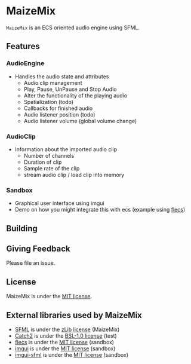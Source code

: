 # MaizeMix
`MaizeMix` is an ECS oriented audio engine using SFML.


## Features
### AudioEngine
- Handles the audio state and attributes 
	- Audio clip management
	- Play, Pause, UnPause and Stop Audio
	- Alter the functionality of the playing audio
	- Spatialization (todo)
	- Callbacks for finished audio
	- Audio listener position (todo)
	- Audio listener volume (global volume change)


### AudioClip
- Information about the imported audio clip
	- Number of channels
	- Duration of clip
	- Sample rate of the clip
	- stream audio clip / load clip into memory


### Sandbox
- Graphical user interface using imgui
- Demo on how you might integrate this with ecs (example using [flecs](https://github.com/SanderMertens/flecs))


## Building


## Giving Feedback
Please file an issue.


## License
MaizeMix is under the [MIT license](https://github.com/FinleyConway/MaizeMix/blob/master/license.md).


## External libraries used by MaizeMix
- [SFML](https://github.com/SFML/SFML) is under the [zLib license](https://github.com/SFML/SFML/blob/master/license.md) (MaizeMix)
- [Catch2](https://github.com/catchorg/Catch2/tree/devel) is under the [BSL-1.0 license](https://github.com/catchorg/Catch2/blob/devel/LICENSE.txt) (test)
- [flecs](https://github.com/SanderMertens/flecs) is under the [MIT license](https://github.com/SanderMertens/flecs/blob/master/LICENSE) (sandbox)
- [imgui](https://github.com/ocornut/imgui) is under the [MIT license](https://github.com/ocornut/imgui/blob/master/LICENSE.txt) (sandbox)
- [imgui-sfml](https://github.com/SFML/imgui-sfml) is under the [MIT license](https://github.com/SFML/imgui-sfml/blob/master/LICENSE) (sandbox)
